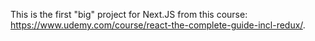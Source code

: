 This is the first "big" project for Next.JS from this course: https://www.udemy.com/course/react-the-complete-guide-incl-redux/.
